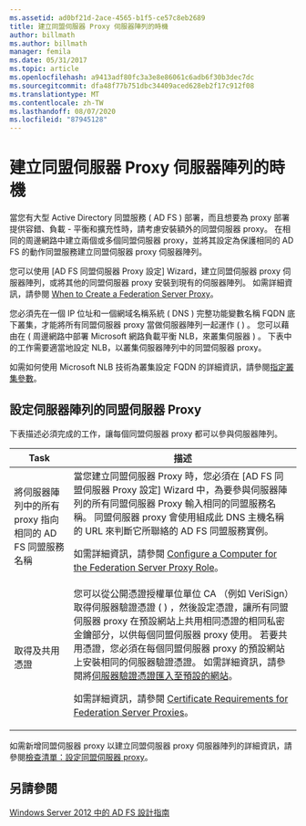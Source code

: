 ```yaml
---
ms.assetid: ad0bf21d-2ace-4565-b1f5-ce57c8eb2689
title: 建立同盟伺服器 Proxy 伺服器陣列的時機
author: billmath
ms.author: billmath
manager: femila
ms.date: 05/31/2017
ms.topic: article
ms.openlocfilehash: a9413adf80fc3a3e8e86061c6adb6f30b3dec7dc
ms.sourcegitcommit: dfa48f77b751dbc34409aced628eb2f17c912f08
ms.translationtype: MT
ms.contentlocale: zh-TW
ms.lasthandoff: 08/07/2020
ms.locfileid: "87945128"
---
```

# <a name="when-to-create-a-federation-server-proxy-farm"></a>建立同盟伺服器 Proxy 伺服器陣列的時機

當您有大型 Active Directory 同盟服務 \( AD FS \) 部署，而且想要為 proxy 部署提供容錯、負載 \- 平衡和擴充性時，請考慮安裝額外的同盟伺服器 proxy。 在相同的周邊網路中建立兩個或多個同盟伺服器 proxy，並將其設定為保護相同的 AD FS 的動作同盟服務建立同盟伺服器 proxy 伺服器陣列。

您可以使用 [AD FS 同盟伺服器 Proxy 設定] Wizard，建立同盟伺服器 proxy 伺服器陣列，或將其他的同盟伺服器 proxy 安裝到現有的伺服器陣列。 如需詳細資訊，請參閱 [When to Create a Federation Server Proxy](When-to-Create-a-Federation-Server-Proxy.md)。

您必須先在一個 IP 位址和一個網域名稱系統 \( DNS \) 完整功能變數名稱 FQDN 底下叢集，才能將所有同盟伺服器 proxy 當做伺服器陣列一起運作 \( \) 。 您可以藉由在 \( 周邊網路中部署 Microsoft 網路負載平衡 NLB，來叢集伺服器 \) 。 下表中的工作需要適當地設定 NLB，以叢集伺服器陣列中的同盟伺服器 proxy。

如需如何使用 Microsoft NLB 技術為叢集設定 FQDN 的詳細資訊，請參閱[指定叢集參數](https://go.microsoft.com/fwlink/?linkid=74651)。

## <a name="configuring-federation-server-proxies-for-a-farm"></a>設定伺服器陣列的同盟伺服器 Proxy
下表描述必須完成的工作，讓每個同盟伺服器 proxy 都可以參與伺服器陣列。

|Task|描述|
|--------|---------------|
|將伺服器陣列中的所有 proxy 指向相同的 AD FS 同盟服務名稱|當您建立同盟伺服器 Proxy 時，您必須在 [AD FS 同盟伺服器 Proxy 設定] Wizard 中，為要參與伺服器陣列的所有同盟伺服器 Proxy 輸入相同的同盟服務名稱。 同盟伺服器 proxy 會使用組成此 DNS 主機名稱的 URL 來判斷它所聯絡的 AD FS 同盟服務實例。<p>如需詳細資訊，請參閱 [Configure a Computer for the Federation Server Proxy Role](../../ad-fs/deployment/Configure-a-Computer-for-the-Federation-Server-Proxy-Role.md)。|
|取得及共用憑證|您可以從公開憑證授權單位單位 CA （例如 VeriSign）取得伺服器驗證憑證 \( \) ，然後設定憑證，讓所有同盟伺服器 proxy 在預設網站上共用相同憑證的相同私密金鑰部分，以供每個同盟伺服器 proxy 使用。 若要共用憑證，您必須在每個同盟伺服器 proxy 的預設網站上安裝相同的伺服器驗證憑證。 如需詳細資訊，請參閱將[伺服器驗證憑證匯入至預設的網站](../../ad-fs/deployment/Import-a-Server-Authentication-Certificate-to-the-Default-Web-Site.md)。<p>如需詳細資訊，請參閱 [Certificate Requirements for Federation Server Proxies](Certificate-Requirements-for-Federation-Server-Proxies.md)。|

如需新增同盟伺服器 proxy 以建立同盟伺服器 proxy 伺服器陣列的詳細資訊，請參閱[檢查清單：設定同盟伺服器 proxy](../../ad-fs/deployment/Checklist--Setting-Up-a-Federation-Server-Proxy.md)。

## <a name="see-also"></a>另請參閱
[Windows Server 2012 中的 AD FS 設計指南](AD-FS-Design-Guide-in-Windows-Server-2012.md)
